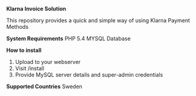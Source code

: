 **Klarna Invoice Solution**

This repository provides a quick and simple way of using Klarna Payment Methods

**System Requirements**
PHP 5.4
MYSQL Database

**How to install**

1. Upload to your webserver
2. Visit /install
3. Provide MySQL server details and super-admin credentials

**Supported Countries**
Sweden

